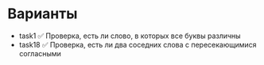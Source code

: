 # Варианты
- task1   ✅ Проверка, есть ли слово, в которых все буквы различны
- task18   ✅ Проверка, есть ли два соседних слова с пересекающимися согласными

